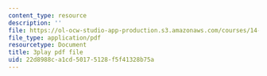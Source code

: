 ```yaml
---
content_type: resource
description: ''
file: https://ol-ocw-studio-app-production.s3.amazonaws.com/courses/14-73-the-challenge-of-world-poverty-spring-2011/22d8988ca1cd50175128f5f41328b75a_quATCFNpM50.pdf
file_type: application/pdf
resourcetype: Document
title: 3play pdf file
uid: 22d8988c-a1cd-5017-5128-f5f41328b75a
---
```

